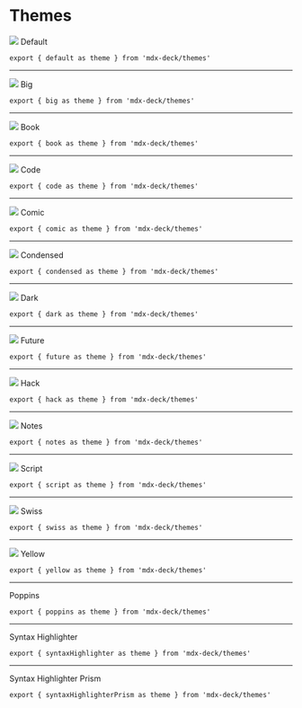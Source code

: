 # Themes

![](images/default.png)
Default

```mdx
export { default as theme } from 'mdx-deck/themes'
```

---

![](images/big.png)
Big

```mdx
export { big as theme } from 'mdx-deck/themes'
```

---

![](images/book.png)
Book

```mdx
export { book as theme } from 'mdx-deck/themes'
```

---

![](images/code.png)
Code

```mdx
export { code as theme } from 'mdx-deck/themes'
```

---

![](images/comic.png)
Comic

```mdx
export { comic as theme } from 'mdx-deck/themes'
```

---

![](images/condensed.png)
Condensed

```mdx
export { condensed as theme } from 'mdx-deck/themes'
```

---

![](images/dark.png)
Dark

```mdx
export { dark as theme } from 'mdx-deck/themes'
```

---

![](images/future.png)
Future

```mdx
export { future as theme } from 'mdx-deck/themes'
```

---

![](images/hack.png)
Hack

```mdx
export { hack as theme } from 'mdx-deck/themes'
```

---

<!--
![](images/lobster.png)
Lobster
-->

![](images/notes.png)
Notes

```mdx
export { notes as theme } from 'mdx-deck/themes'
```

---

<!--
![](images/rye.png)
Rye
-->

![](images/script.png)
Script

```mdx
export { script as theme } from 'mdx-deck/themes'
```

---

![](images/swiss.png)
Swiss

```mdx
export { swiss as theme } from 'mdx-deck/themes'
```

---

![](images/yellow.png)
Yellow

```mdx
export { yellow as theme } from 'mdx-deck/themes'
```

---

Poppins

```mdx
export { poppins as theme } from 'mdx-deck/themes'
```

---

Syntax Highlighter

```mdx
export { syntaxHighlighter as theme } from 'mdx-deck/themes'
```

---

Syntax Highlighter Prism

```mdx
export { syntaxHighlighterPrism as theme } from 'mdx-deck/themes'
```
